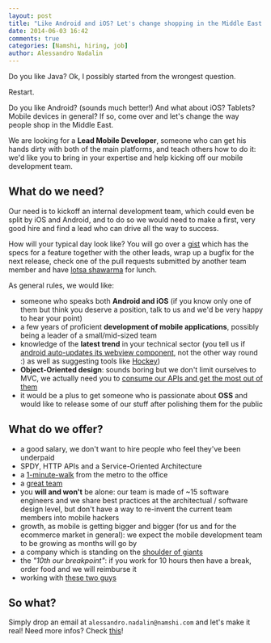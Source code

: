 ```yaml
---
layout: post
title: "Like Android and iOS? Let's change shopping in the Middle East together!"
date: 2014-06-03 16:42
comments: true
categories: [Namshi, hiring, job]
author: Alessandro Nadalin
---
```


Do you like Java? Ok, I possibly started from the wrongest question.

Restart.

Do you like Android? (sounds much better!) And what about iOS? Tablets?
Mobile devices in general? If so, come over and let's change the way
people shop in the Middle East.

<!-- more -->

We are looking for a **Lead Mobile Developer**, someone who can get his hands
dirty with both of the main platforms, and teach others how to do it: we'd
like you to bring in your expertise and help kicking off our mobile
development team.

## What do we need?

Our need is to kickoff an internal development team, which could even be split by
iOS and Android, and to do so we would need to make a first, very good hire and
find a lead who can drive all the way to success.

How will your typical day look like? You will go over a [gist](https://gist.github.com) which has the specs for
a feature together with the other leads, wrap up a bugfix for the next release,
check one of the pull requests submitted by another team member and have
[lotsa shawarma](http://upload.wikimedia.org/wikipedia/commons/d/d4/Shawarma_ad_Istanbul_\(01.10.2008\).JPG) for lunch.

As general rules, we would like:

* someone who speaks both **Android and iOS** (if you know only one of them but think you deserve a position, talk to us and we'd be very happy to hear your point)
* a few years of proficient **development of mobile applications**, possibly being a leader of a small/mid-sized team
* knowledge of the **latest trend** in your technical sector (you tell us if [android auto-updates its webview component](http://www.omgchrome.com/android-webview-auto-update-future/), not the other way round :) as well as suggesting tools like [Hockey](http://hockeyapp.net/features/))
* **Object-Oriented design**: sounds boring but we don't limit ourselves to MVC, we actually need you to [consume our APIs and get the most out of them](http://www.slideshare.net/odino/dont-screw-it-up-how-to-build-durable-web-apis-phpday-2014-in-verona-ita)
* it would be a plus to get someone who is passionate about **OSS** and would like to release some of our stuff after polishing them for the public

## What do we offer?

* a good salary, we don't want to hire people who feel they've been underpaid
* SPDY, HTTP APIs and a Service-Oriented Architecture
* a [1-minute-walk](https://www.google.com/maps/dir/First+Gulf+Bank+Metro+Station+1+-+Sheikh+Zayed+Rd+-+Dubai+-+United+Arab+Emirates/More+Cafe+Gold+%26+Diamond+Park+-+Sheikh+Zayed+Rd+-+Dubai+-+United+Arab+Emirates/@25.1264065,55.2068206,18z/data=!3m1!4b1!4m14!4m13!1m5!1m1!1s0x3e5f6bc621973f29:0x18a89384f349bdf6!2m2!1d55.207756!2d25.126699!1m5!1m1!1s0x3e5f6bc6122edfe3:0x435be27ccd3d1564!2m2!1d55.208316!2d25.126114!3e2) from the metro to the office
* a [great team](/team)
* you **will and won't** be alone: our team is made of ~15 software engineers and we share best practices at the architectual / software design level,
but don't have a way to re-invent the current team members into mobile hackers
* growth, as mobile is getting bigger and bigger (for us and for the ecommerce market in general): we expect the mobile
development team to be growing as months will go by 
* a company which is standing on the [shoulder of giants](http://www.rocket-internet.de/)
* the *"10th our breakpoint"*: if you work for 10 hours then have a break, order food and we will reimburse it
* working with [these two guys](http://instagram.com/p/gpSOCenpPI/)

## So what?

Simply drop an email at `alessandro.nadalin@namshi.com` and let's make it real! Need more infos? Check [this](/join-us)!